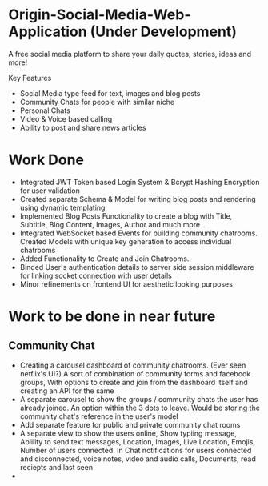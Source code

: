 # Origin-Social-Media-Web-Application (Under Development)

A free social media platform to share your daily quotes, stories, ideas and more!

 Key Features
- Social Media type feed for text, images and blog posts
- Community Chats for people with similar niche
- Personal Chats
- Video & Voice based calling
- Ability to post and share news articles
  
# Work Done

- Integrated JWT Token based Login System & Bcrypt Hashing Encryption for user validation
- Created separate Schema & Model for writing blog posts and rendering using dynamic templating
- Implemented Blog Posts Functionality to create a blog with Title, Subtitle, Blog Content, Images, Author and much more
- Integrated WebSocket based Events for building community chatrooms. Created Models with unique key generation to access individual chatrooms
- Added Functionality to Create and Join Chatrooms.
- Binded User's authentication details to server side session middleware for linking socket connection with user details
- Minor refinements on frontend UI for aesthetic looking purposes

# Work to be done in near future

## Community Chat

- Creating a carousel dashboard of community chatrooms. (Ever seen netflix's UI?) A sort of combination of community forms and facebook groups, With options to create and join from the dashboard itself and creating an API for the same
- A separate carousel to show the groups / community chats the user has already joined. An option within the 3 dots to leave. Would be storing the community chat's reference in the user's model
- Add separate feature for public and private community chat rooms
- A separate view to show the users online, Show typiing message, Ablility to send text messages, Location, Images, Live Location, Emojis, Number of users connected. In Chat notifications for users connected and disconnected, voice notes, video and audio calls, Documents, read reciepts and last seen
- 
